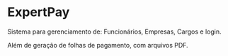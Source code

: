 # ExpertPay
 Sistema para gerenciamento de: Funcionários, Empresas, Cargos e login.
 
  Além de geração de folhas de pagamento, com arquivos PDF.
